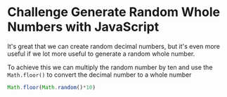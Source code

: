 # Challenge Generate Random Whole Numbers with JavaScript

It's great that we can create random decimal numbers, but it's even more useful if we lot more useful to generate a random whole number.

To achieve this we can multiply the random number by ten and use the `Math.floor()` to convert the decimal number to a whole number

```javascript
Math.floor(Math.random()*10)
```
